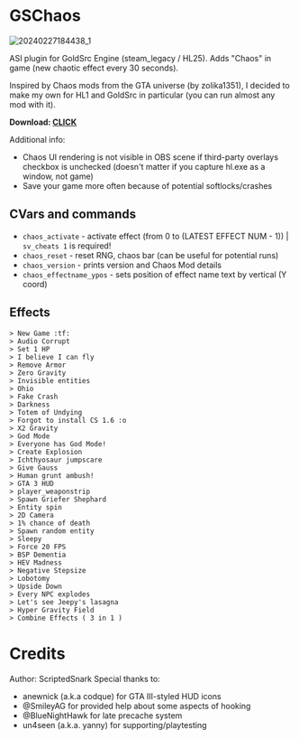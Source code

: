 # GSChaos

![20240227184438_1](https://github.com/ScriptedSnark/GSChaos/assets/51358194/9ecded52-34cc-4722-9441-3280cb7df228)


ASI plugin for GoldSrc Engine (steam_legacy / HL25). Adds "Chaos" in game (new chaotic effect every 30 seconds).

Inspired by Chaos mods from the GTA universe (by zolika1351), I decided to make my own for HL1 and GoldSrc in particular (you can run almost any mod with it).

**Download: [CLICK](https://github.com/ScriptedSnark/GSChaos/releases/tag/continuous)**

Additional info:
- Chaos UI rendering is not visible in OBS scene if third-party overlays checkbox is unchecked (doesn't matter if you capture hl.exe as a window, not game)
- Save your game more often because of potential softlocks/crashes

## CVars and commands
- `chaos_activate` - activate effect (from 0 to (LATEST EFFECT NUM - 1)) | `sv_cheats 1` is required!
- `chaos_reset` - reset RNG, chaos bar (can be useful for potential runs)
- `chaos_version` - prints version and Chaos Mod details
- `chaos_effectname_ypos` - sets position of effect name text by vertical (Y coord)

## Effects
```
> New Game :tf:
> Audio Corrupt
> Set 1 HP
> I believe I can fly
> Remove Armor
> Zero Gravity
> Invisible entities
> Ohio
> Fake Crash
> Darkness
> Totem of Undying
> Forgot to install CS 1.6 :o
> X2 Gravity
> God Mode
> Everyone has God Mode!
> Create Explosion
> Ichthyosaur jumpscare
> Give Gauss
> Human grunt ambush!
> GTA 3 HUD
> player_weaponstrip
> Spawn Griefer Shephard
> Entity spin
> 2D Camera
> 1% chance of death
> Spawn random entity
> Sleepy
> Force 20 FPS
> BSP Dementia
> HEV Madness
> Negative Stepsize
> Lobotomy
> Upside Down
> Every NPC explodes
> Let's see Jeepy's lasagna
> Hyper Gravity Field
> Combine Effects ( 3 in 1 )
```

Credits
==============
Author: ScriptedSnark
Special thanks to:
- anewnick (a.k.a codque) for GTA III-styled HUD icons
- @SmileyAG for provided help about some aspects of hooking
- @BlueNightHawk for late precache system
- un4seen (a.k.a. yanny) for supporting/playtesting

